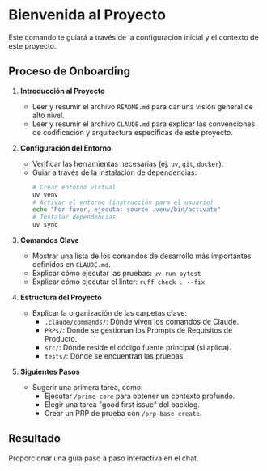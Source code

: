 # Bienvenida al Proyecto

Este comando te guiará a través de la configuración inicial y el contexto de este proyecto.

## Proceso de Onboarding

1.  **Introducción al Proyecto**
    -   Leer y resumir el archivo `README.md` para dar una visión general de alto nivel.
    -   Leer y resumir el archivo `CLAUDE.md` para explicar las convenciones de codificación y arquitectura específicas de este proyecto.

2.  **Configuración del Entorno**
    -   Verificar las herramientas necesarias (ej. `uv`, `git`, `docker`).
    -   Guiar a través de la instalación de dependencias:
        ```bash
        # Crear entorno virtual
        uv venv
        # Activar el entorno (instrucción para el usuario)
        echo "Por favor, ejecuta: source .venv/bin/activate"
        # Instalar dependencias
        uv sync
        ```

3.  **Comandos Clave**
    -   Mostrar una lista de los comandos de desarrollo más importantes definidos en `CLAUDE.md`.
    -   Explicar cómo ejecutar las pruebas: `uv run pytest`
    -   Explicar cómo ejecutar el linter: `ruff check . --fix`

4.  **Estructura del Proyecto**
    -   Explicar la organización de las carpetas clave:
        -   `.claude/commands/`: Dónde viven los comandos de Claude.
        -   `PRPs/`: Dónde se gestionan los Prompts de Requisitos de Producto.
        -   `src/`: Dónde reside el código fuente principal (si aplica).
        -   `tests/`: Dónde se encuentran las pruebas.

5.  **Siguientes Pasos**
    -   Sugerir una primera tarea, como:
        -   Ejecutar `/prime-core` para obtener un contexto profundo.
        -   Elegir una tarea "good first issue" del backlog.
        -   Crear un PRP de prueba con `/prp-base-create`.

## Resultado
Proporcionar una guía paso a paso interactiva en el chat.
